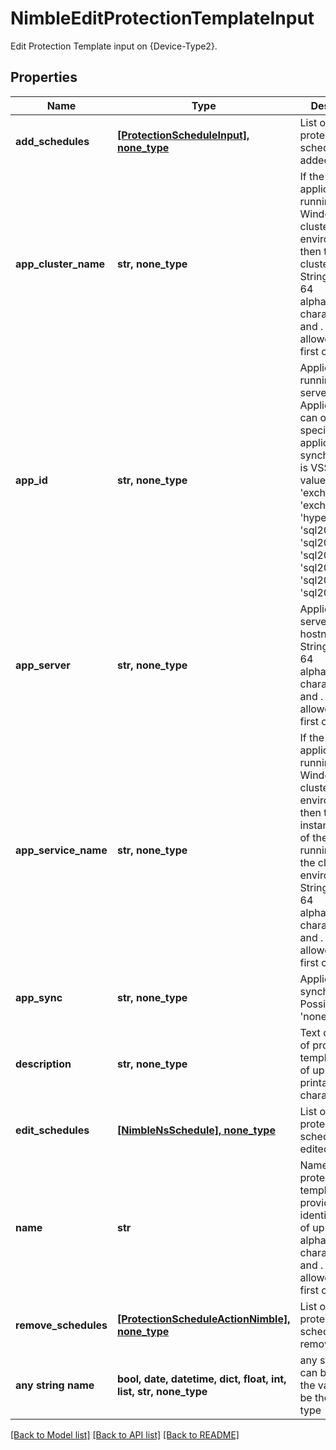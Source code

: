 # NimbleEditProtectionTemplateInput

Edit Protection Template input on {Device-Type2}.

## Properties
Name | Type | Description | Notes
------------ | ------------- | ------------- | -------------
**add_schedules** | [**[ProtectionScheduleInput], none_type**](ProtectionScheduleInput.md) | List of protection schedules to be added. | [optional] 
**app_cluster_name** | **str, none_type** | If the application is running within a Windows cluster environment then this is the cluster name. String of up to 64 alphanumeric characters, - and . and : are allowed after first character. | [optional] 
**app_id** | **str, none_type** | Application ID running on the server. Application ID can only be specified if application synchronization is VSS. Possible values: &#39;inval&#39;, &#39;exchange&#39;, &#39;exchange_dag&#39;, &#39;hyperv&#39;, &#39;sql2005&#39;, &#39;sql2008&#39;, &#39;sql2012&#39;, &#39;sql2014&#39;, &#39;sql2016&#39;, &#39;sql2017&#39;. | [optional] 
**app_server** | **str, none_type** | Application server hostname. String of up to 64 alphanumeric characters, - and . and : are allowed after first character. | [optional] 
**app_service_name** | **str, none_type** | If the application is running within a Windows cluster environment then this is the instance name of the service running within the cluster environment. String of up to 64 alphanumeric characters, - and . and : are allowed after first character. | [optional] 
**app_sync** | **str, none_type** | Application synchronization. Possible values: &#39;none&#39;, &#39;vss&#39;. | [optional] 
**description** | **str, none_type** | Text description of protection template. String of up to 255 printable ASCII characters. | [optional] 
**edit_schedules** | [**[NimbleNsSchedule], none_type**](NimbleNsSchedule.md) | List of protection schedules to be edited. | [optional] 
**name** | **str** | Name of the protection template. User provided identifier. String of up to 64 alphanumeric characters, - and . and : are allowed after first character. | [optional] 
**remove_schedules** | [**[ProtectionScheduleActionNimble], none_type**](ProtectionScheduleActionNimble.md) | List of protection schedules to be removed. | [optional] 
**any string name** | **bool, date, datetime, dict, float, int, list, str, none_type** | any string name can be used but the value must be the correct type | [optional]

[[Back to Model list]](../README.md#documentation-for-models) [[Back to API list]](../README.md#documentation-for-api-endpoints) [[Back to README]](../README.md)


